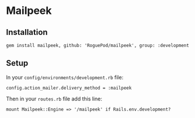 # Mailpeek

## Installation

```
gem install mailpeek, github: 'RoguePod/mailpeek', group: :development
```

## Setup

In your `config/environments/development.rb` file:

```
config.action_mailer.delivery_method = :mailpeek
```

Then in your `routes.rb` file add this line:

```
mount Mailpeek::Engine => '/mailpeek' if Rails.env.development?
```

